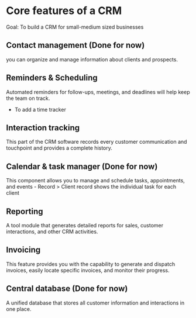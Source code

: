 # Core features of a CRM
Goal: To build a CRM for small-medium sized businesses

## Contact management (Done for now)
you can organize and manage information about clients and prospects.

## Reminders & Scheduling 
Automated reminders for follow-ups, meetings, and deadlines will help keep the team on track.
- To add a time tracker

## Interaction tracking
This part of the CRM software records every customer communication and touchpoint and provides a complete history.

## Calendar & task manager (Done for now)
This component allows you to manage and schedule tasks, appointments, and events - Record > Client record shows the individual task for each client

## Reporting
A tool module that generates detailed reports for sales, customer interactions, and other CRM activities.

## Invoicing
This feature provides you with the capability to generate and dispatch invoices, easily locate specific invoices, and monitor their progress.

## Central database (Done for now)
A unified database that stores all customer information and interactions in one place.